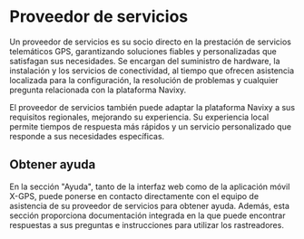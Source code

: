 # Proveedor de servicios

Un proveedor de servicios es su socio directo en la prestación de servicios telemáticos GPS, garantizando soluciones fiables y personalizadas que satisfagan sus necesidades. Se encargan del suministro de hardware, la instalación y los servicios de conectividad, al tiempo que ofrecen asistencia localizada para la configuración, la resolución de problemas y cualquier pregunta relacionada con la plataforma Navixy.

El proveedor de servicios también puede adaptar la plataforma Navixy a sus requisitos regionales, mejorando su experiencia. Su experiencia local permite tiempos de respuesta más rápidos y un servicio personalizado que responde a sus necesidades específicas.

## Obtener ayuda

En la sección "Ayuda", tanto de la interfaz web como de la aplicación móvil X-GPS, puede ponerse en contacto directamente con el equipo de asistencia de su proveedor de servicios para obtener ayuda. Además, esta sección proporciona documentación integrada en la que puede encontrar respuestas a sus preguntas e instrucciones para utilizar los rastreadores.